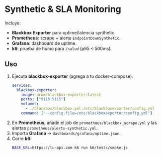 # Synthetic & SLA Monitoring

Incluye:
- **Blackbox Exporter** para uptime/latencia synthetic.
- **Prometheus**: scrape + alerta `EndpointDownSynthetic`.
- **Grafana**: dashboard de uptime.
- **k6**: prueba de humo para `/salud` (p95 < 500ms).

## Uso
1) Ejecuta **blackbox-exporter** (agrega a tu docker-compose):
   ```yaml
   services:
     blackbox-exporter:
       image: prom/blackbox-exporter:latest
       ports: ["9115:9115"]
       volumes:
         - ./blackbox/blackbox.yml:/etc/blackboxexporter/config.yml
       command: ["--config.file=/etc/blackboxexporter/config.yml"]
   ```
2) En **Prometheus**, añade el job de `prometheus/blackbox_scrape.yml` y las alertas `prometheus/alerts-synthetic.yml`.
3) Importa **Grafana** → `dashboards/grafana/uptime.json`.
4) Corre **k6**:
   ```bash
   BASE_URL=https://tu-api.com k6 run k6/tests/smoke.js
   ```
